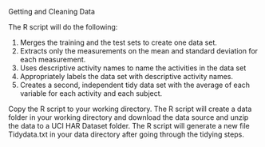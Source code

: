 Getting and Cleaning Data

The R script will do the following:
1. Merges the training and the test sets to create one data set.
2. Extracts only the measurements on the mean and standard deviation for each measurement.
3. Uses descriptive activity names to name the activities in the data set
4. Appropriately labels the data set with descriptive activity names.
5. Creates a second, independent tidy data set with the average of each variable for each activity and each subject.

Copy the R script to your working directory.
The R script will create a data folder in your working directory and download the data source and unzip the data to a UCI HAR Dataset folder.
The R script will generate a new file Tidydata.txt in your data directory after going through the tidying steps.